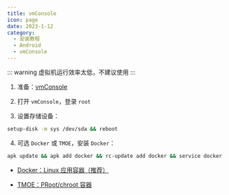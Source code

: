 ```yaml
---
title: vmConsole
icon: page
date: 2023-1-12
category:
  - 安装教程
  - Android
  - vmConsole
---
```


::: warning
虚拟机运行效率太低，不建议使用
:::

1. 准备：[vmConsole](https://github.com/sylirre/vmConsole/releases/latest)

2. 打开 `vmConsole`，登录 `root`

3. 设置存储设备：

```sh
setup-disk -m sys /dev/sda && reboot
```

4. 可选 `Docker` 或 `TMOE`，安装 `Docker`：

```sh
apk update && apk add docker && rc-update add docker && service docker start
```

- [<FontIcon icon="page"/> Docker：Linux 应用容器（推荐）](Docker.md)

- [<FontIcon icon="page"/> TMOE：PRoot/chroot 容器](TMOE.md)